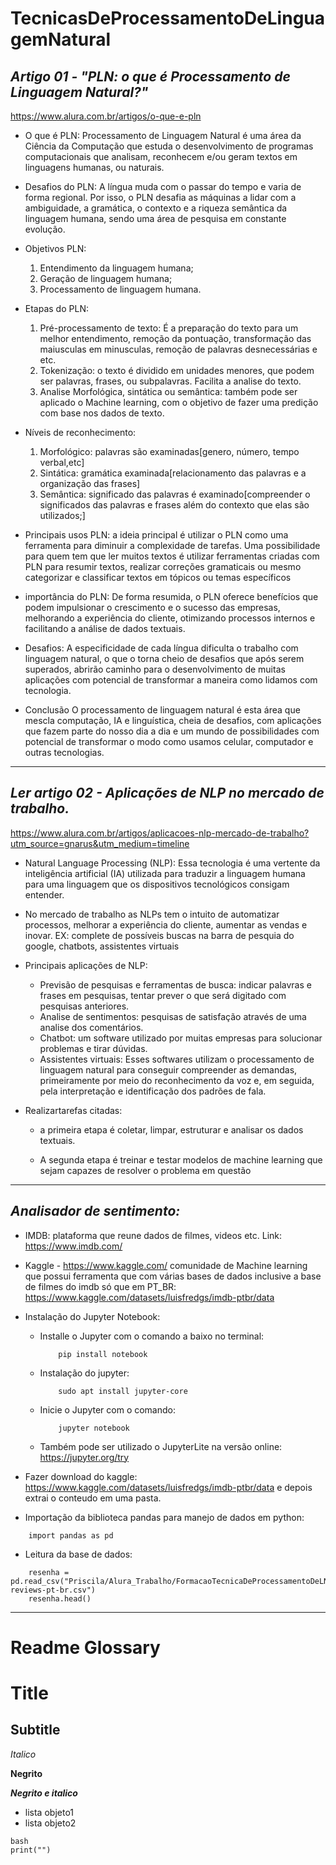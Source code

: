 # TecnicasDeProcessamentoDeLinguagemNatural

## *Artigo 01 - "PLN: o que é Processamento de Linguagem Natural?"*
https://www.alura.com.br/artigos/o-que-e-pln

* O que é PLN: Processamento de Linguagem Natural 
é uma área da Ciência da Computação que estuda o desenvolvimento de 
programas computacionais que analisam, reconhecem e/ou geram textos
em linguagens humanas, ou naturais.

* Desafios do PLN:
A língua muda com o passar do tempo e varia de forma regional. Por isso, o PLN desafia as máquinas a lidar com a ambiguidade, a gramática, o contexto e a riqueza semântica da linguagem humana, sendo uma área de pesquisa em constante evolução.

* Objetivos PLN:
    1. Entendimento da linguagem humana;
    2. Geração de linguagem humana;
    3. Processamento de linguagem humana.

* Etapas do PLN:
    1. Pré-processamento de texto:
É a preparação do texto para um melhor entendimento, remoção da pontuação, transformação das maiusculas em minusculas, remoção de palavras desnecessárias e etc.
    2. Tokenização: o texto é dividido em unidades menores, que podem ser palavras, frases, ou subpalavras. Facilita a analise do texto.
    3. Analise Morfológica, sintática ou semântica: também pode ser aplicado o Machine learning, com o objetivo de fazer uma predição com base nos dados de texto.

* Níveis de reconhecimento:
    1. Morfológico: palavras são examinadas[genero, número, tempo verbal,etc]
    2. Sintática: gramática examinada[relacionamento das palavras e a
organização das frases]
    3. Semântica: significado das palavras é examinado[compreender o significados das palavras e frases além do contexto que elas são utilizados;]

* Principais usos PLN:
a ideia principal é utilizar o PLN como uma ferramenta para diminuir a complexidade de tarefas. Uma possibilidade para quem tem que ler muitos textos é utilizar ferramentas criadas com PLN para resumir textos, realizar correções gramaticais ou mesmo categorizar e classificar textos em tópicos ou temas específicos

* importância do PLN:
De forma resumida, o PLN oferece benefícios que podem impulsionar o crescimento e o sucesso das empresas, melhorando a experiência do cliente, otimizando processos internos e facilitando a análise de dados textuais.

* Desafios:
A especificidade de cada língua dificulta o trabalho com linguagem natural, o que o torna cheio de desafios que após serem superados, abrirão caminho para o desenvolvimento de muitas aplicações com potencial de transformar a maneira como lidamos com tecnologia.

* Conclusão
O processamento de linguagem natural é esta área que mescla computação, IA e linguística, cheia de desafios, com aplicações que fazem parte do nosso dia a dia e um mundo de possibilidades com potencial de transformar o modo como usamos celular, computador e outras tecnologias.

------

## *Ler artigo 02 - Aplicações de NLP no mercado de trabalho.*
https://www.alura.com.br/artigos/aplicacoes-nlp-mercado-de-trabalho?utm_source=gnarus&utm_medium=timeline

* Natural Language Processing (NLP): Essa tecnologia é uma vertente da inteligência artificial (IA) utilizada para traduzir a linguagem humana para uma linguagem que os dispositivos tecnológicos consigam entender.

* No mercado de trabalho as NLPs tem o intuito  de automatizar processos, melhorar a experiência do cliente, aumentar as vendas e inovar.
EX: complete de possíveis buscas na barra de pesquia do google, chatbots, assistentes virtuais

* Principais aplicações de NLP:
    * Previsão de pesquisas e ferramentas de busca: indicar palavras e frases em pesquisas, tentar prever o que será digitado com pesquisas anteriores.
    * Analise de sentimentos: pesquisas de satisfação através de uma analise dos comentários.  
    * Chatbot: um software utilizado por muitas empresas para solucionar problemas e tirar dúvidas. 
    * Assistentes virtuais: Esses softwares utilizam o processamento de linguagem natural para conseguir compreender as demandas, primeiramente por meio do reconhecimento da voz e, em seguida, pela interpretação e identificação dos padrões de fala.

* Realizartarefas citadas:
    * a primeira etapa é coletar, limpar, estruturar e analisar os dados textuais.

    *  A segunda etapa é treinar e testar modelos de machine learning que sejam capazes de resolver o problema em questão

------

## *Analisador de sentimento:*

* IMDB: plataforma que reune dados de filmes, videos etc. 
Link: https://www.imdb.com/

* Kaggle - https://www.kaggle.com/ comunidade de Machine learning que possui ferramenta que com várias bases de dados inclusive a 
base de filmes do imdb só que em PT_BR: https://www.kaggle.com/datasets/luisfredgs/imdb-ptbr/data

* Instalação do Jupyter Notebook:

    - Installe o Jupyter com o comando a baixo no terminal:
        ```
            pip install notebook
        ```
    - Instalação do jupyter:
        ```
            sudo apt install jupyter-core
        ```
    - Inicie o Jupyter com o comando:
        ```
            jupyter notebook
        ```
    - Também pode ser utilizado o JupyterLite na versão online: https://jupyter.org/try

* Fazer download do kaggle: https://www.kaggle.com/datasets/luisfredgs/imdb-ptbr/data e depois extrai o conteudo em uma pasta.

* Importação da biblioteca pandas para manejo de dados em python:
```
    import pandas as pd
```

* Leitura da base de dados:
```
    resenha = pd.read_csv("Priscila/Alura_Trabalho/FormacaoTecnicaDeProcessamentoDeLN/TecnicasDeProcessamentoDeLinguagemNatural/dados/imdb-reviews-pt-br.csv")
    resenha.head()
```














--------------------------------------------------------------------------------
# Readme Glossary

# Title

## Subtitle

_Italico_

**Negrito**

**_Negrito e italico_**

* lista objeto1
* lista objeto2

```
bash
print("")
```




